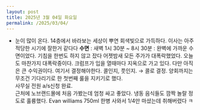 ```yaml
---
layout: post
title: 2025년 3월 04일 화요일
permalink: /2025/03/04/
---
```

- 눈이 많이 온다. 14층에서 바라보는 세상이 뿌연 회색빛으로 가득하다. 이사는 아주 적당한 시기에 잘한거 같다다
**수면** : 새벽 1시 30분 ~ 8시 30분 : 완벽에 가까운 수면이었다. 기침을 한번도 하지 않고 잤다
어젯밤새 모든 주가가 대폭락했었다. 오늘도 마찬가지 대폭락중이다. 크럼프가 입을 열때마다 지옥으로 가고 있다. 다만 아직은 큰 수익권이다. 여기서 결정해야한다. 콜인지, 풋인지. → 콜로 결정. 양회까지는 무조건 기다리기로 한 첫번째 룰을 지키기로 했다.<br/>
사무실 전원 a/s신청 완료.<br/>
근처에 노브랜드몰에 처음 가봤는데 엄청 싸고 좋았다. 냉동 음식들도 깜짝 놀랄 정도로 훌륭했다. Evan williams 750ml 한병 사와서 1/4만 마셨는데 취해버렸다 ㅋ